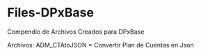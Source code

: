 # Files-DPxBase
Compendio de Archivos Creados para DPxBase

Archivos:
ADM_CTAtoJSON   = Convertir Plan de Cuentas en Json
